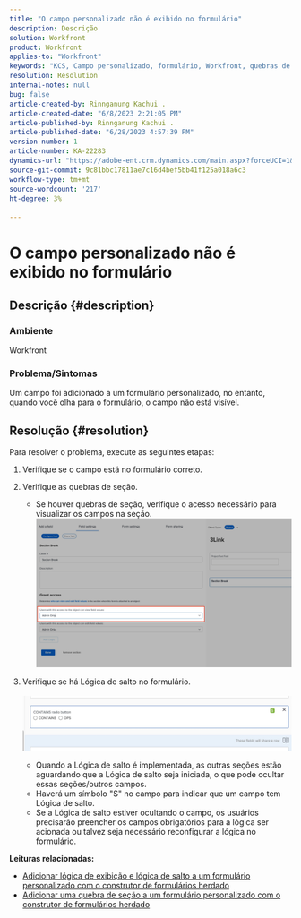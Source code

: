 ```yaml
---
title: "O campo personalizado não é exibido no formulário"
description: Descrição
solution: Workfront
product: Workfront
applies-to: "Workfront"
keywords: "KCS, Campo personalizado, formulário, Workfront, quebras de seção, construtor de formulários, lógica de salto"
resolution: Resolution
internal-notes: null
bug: false
article-created-by: Rinnganung Kachui .
article-created-date: "6/8/2023 2:21:05 PM"
article-published-by: Rinnganung Kachui .
article-published-date: "6/28/2023 4:57:39 PM"
version-number: 1
article-number: KA-22283
dynamics-url: "https://adobe-ent.crm.dynamics.com/main.aspx?forceUCI=1&pagetype=entityrecord&etn=knowledgearticle&id=193690ad-0706-ee11-8f6e-6045bd006793"
source-git-commit: 9c81bbc17811ae7c16d4bef5bb41f125a018a6c3
workflow-type: tm+mt
source-wordcount: '217'
ht-degree: 3%

---
```


# O campo personalizado não é exibido no formulário

## Descrição {#description}


### <b>Ambiente</b>

Workfront

### <b>Problema/Sintomas</b>

Um campo foi adicionado a um formulário personalizado, no entanto, quando você olha para o formulário, o campo não está visível.


## Resolução {#resolution}


Para resolver o problema, execute as seguintes etapas:

1. Verifique se o campo está no formulário correto.
2. Verifique as quebras de seção.

   - Se houver quebras de seção, verifique o acesso necessário para visualizar os campos na seção.                     ![](assets/f585c275-ad15-ee11-8f6e-6045bd006793.png)
3. Verifique se há Lógica de salto no formulário.                                                                                                                                               ![](assets/6067dbce-ad15-ee11-8f6e-6045bd006793.png)
   - Quando a Lógica de salto é implementada, as outras seções estão aguardando que a Lógica de salto seja iniciada, o que pode ocultar essas seções/outros campos.
   - Haverá um símbolo &quot;S&quot; no campo para indicar que um campo tem Lógica de salto.
   - Se a Lógica de salto estiver ocultando o campo, os usuários precisarão preencher os campos obrigatórios para a lógica ser acionada ou talvez seja necessário reconfigurar a lógica no formulário.


<b>Leituras relacionadas:</b>

- [Adicionar lógica de exibição e lógica de salto a um formulário personalizado com o construtor de formulários herdado](https://experienceleague.adobe.com/docs/workfront/using/administration-and-setup/customize/custom-forms/custom-form-builder/use-the-custom-form-builder/display-or-skip-logic-custom-form.html)
- [Adicionar uma quebra de seção a um formulário personalizado com o construtor de formulários herdado](https://experienceleague.adobe.com/docs/workfront/using/administration-and-setup/customize/custom-forms/custom-form-builder/use-the-custom-form-builder/add-a-section-break-to-a-custom-form.htm)



